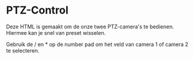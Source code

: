 # PTZ-Control

Deze HTML is gemaakt om de onze twee PTZ-camera's te bedienen. Hiermee kan je snel van preset wisselen.

Gebruik de / en * op de number pad om het veld van camera 1 of camera 2 te selecteren.
